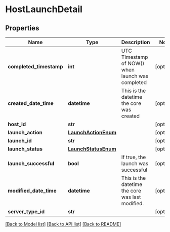 # HostLaunchDetail

## Properties
Name | Type | Description | Notes
------------ | ------------- | ------------- | -------------
**completed_timestamp** | **int** | UTC Timestamp of NOW() when launch was completed | [optional] 
**created_date_time** | **datetime** | This is the datetime the core was created | [optional] 
**host_id** | **str** |  | [optional] 
**launch_action** | [**LaunchActionEnum**](LaunchActionEnum.md) |  | [optional] 
**launch_id** | **str** |  | [optional] 
**launch_status** | [**LaunchStatusEnum**](LaunchStatusEnum.md) |  | [optional] 
**launch_successful** | **bool** | If true, the launch was successful | [optional] 
**modified_date_time** | **datetime** | This is the datetime the core was last modified. | [optional] 
**server_type_id** | **str** |  | [optional] 

[[Back to Model list]](../README.md#documentation-for-models) [[Back to API list]](../README.md#documentation-for-api-endpoints) [[Back to README]](../README.md)


